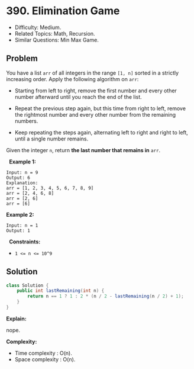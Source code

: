 # 390. Elimination Game

- Difficulty: Medium.
- Related Topics: Math, Recursion.
- Similar Questions: Min Max Game.

## Problem

You have a list ```arr``` of all integers in the range ```[1, n]``` sorted in a strictly increasing order. Apply the following algorithm on ```arr```:


	
- Starting from left to right, remove the first number and every other number afterward until you reach the end of the list.
	
- Repeat the previous step again, but this time from right to left, remove the rightmost number and every other number from the remaining numbers.
	
- Keep repeating the steps again, alternating left to right and right to left, until a single number remains.


Given the integer ```n```, return **the last number that remains in** ```arr```.

 
**Example 1:**

```
Input: n = 9
Output: 6
Explanation:
arr = [1, 2, 3, 4, 5, 6, 7, 8, 9]
arr = [2, 4, 6, 8]
arr = [2, 6]
arr = [6]
```

**Example 2:**

```
Input: n = 1
Output: 1
```

 
**Constraints:**


	
- ```1 <= n <= 10^9```



## Solution

```java
class Solution {
    public int lastRemaining(int n) {
        return n == 1 ? 1 : 2 * (n / 2 - lastRemaining(n / 2) + 1);
    }
}
```

**Explain:**

nope.

**Complexity:**

* Time complexity : O(n).
* Space complexity : O(n).
